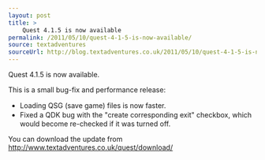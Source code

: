 ```yaml
---
layout: post
title: >
    Quest 4.1.5 is now available
permalink: /2011/05/10/quest-4-1-5-is-now-available/
source: textadventures
sourceUrl: http://blog.textadventures.co.uk/2011/05/10/quest-4-1-5-is-now-available/
---
```

Quest 4.1.5 is now available.

This is a small bug-fix and performance release:
<ul>
	<li><span style="line-height:19px;">Loading QSG (save game) files is now faster.</span></li>
	<li><span style="line-height:19px;">Fixed a QDK bug with the "create corresponding exit" checkbox, which would become re-checked if it was turned off.</span></li>
</ul>
You can download the update from <a href="http://www.textadventures.co.uk/quest/download/">http://www.textadventures.co.uk/quest/download/</a>